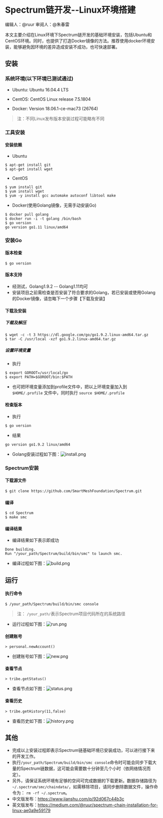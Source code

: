 # Spectrum链开发--Linux环境搭建

编辑人：@ruur
审阅人：@朱春雷

本文主要介绍在Linux环境下Spectrum链开发的基础环境安装，包括Ubuntu和CentOS环境。同时，也提供了打造Docker镜像的方法。推荐使用docker环境安装，能够避免因环境的差异造成安装不成功，也可快速部署。

## 安装

### 系统环境(以下环境已测试通过)

* Ubuntu: Ubuntu 16.04.4 LTS

* CentOS: CentOS Linux release 7.5.1804

* Docker: Version 18.06.1-ce-mac73 (26764)

 > 注：不同Linux发布版本安装过程可能略有不同

### 工具安装

#### 安装依赖

* Ubuntu

```
$ apt-get install git
$ apt-get install wget
```

* CentOS

```
$ yum install git
$ yum install wget
$ yum -y install gcc automake autoconf libtool make
```

* Docker(使用Golang镜像，无需手动安装Go)

```
$ docker pull golang
$ docker run -i -t golang /bin/bash
$ go version
go version go1.11 linux/amd64
```

### 安装Go
#### 版本检查
```
$ go version
```
#### 版本支持
* 经测试，Golang1.9.2 -- Golang1.11均可
* 安装项目之前需检查是否安装了符合要求的Golang，若已安装或使用Golang的Docker镜像，请忽略下一个步骤【下载及安装】

#### 下载及安装

##### 下载及解压

```
$ wget -c -t 3 https://dl.google.com/go/go1.9.2.linux-amd64.tar.gz
$ tar -C /usr/local -xzf go1.9.2.linux-amd64.tar.gz
```

##### 设置环境变量
* 执行
```
$ export GOROOT=/usr/local/go
$ export PATH=$GOROOT/bin:$PATH
```
* 也可把环境变量添加到profile文件中，把以上环境变量加入到 `$HOME/.profile` 文件中，同时执行 `source $HOME/.profile`

#### 检查版本

* 执行
```
$ go version
```

* 结果
```
go version go1.9.2 linux/amd64
```

* Golang安装过程如下图：![install.png](https://upload-images.jianshu.io/upload_images/1519044-bb3bd728b43da06a.png?imageMogr2/auto-orient/strip%7CimageView2/2/w/1240)


### Spectrum安装
#### 下载源文件
```
$ git clone https://github.com/SmartMeshFoundation/Spectrum.git
```

#### 编译
```
$ cd Spectrum
$ make smc
```

#### 编译结果
* 编译结果如下表示即成功
```
Done building.
Run "/your_path/Spectrum/build/bin/smc" to launch smc.
```
* 编译过程如下图：![build.png](https://upload-images.jianshu.io/upload_images/1519044-02c57c022a47e968.png?imageMogr2/auto-orient/strip%7CimageView2/2/w/1240)

## 运行
#### 执行命令
```
$ /your_path/Spectrum/build/bin/smc console
```
> 注： `/your_path/`表示Spectrum项目代码所在的系统路径

* 运行过程如下图：![run.png](https://upload-images.jianshu.io/upload_images/1519044-fc969eecc5dde606.png?imageMogr2/auto-orient/strip%7CimageView2/2/w/1240)


#### 创建账号

```
> personal.newAccount()
```

* 创建账号如下图：![new.png](https://upload-images.jianshu.io/upload_images/1519044-74b2dc3a3c676f85.png?imageMogr2/auto-orient/strip%7CimageView2/2/w/1240)

#### 查看节点

```
> tribe.getStatus()
```

* 查看节点如下图：![status.png](https://upload-images.jianshu.io/upload_images/1519044-e3ee0e628f231091.png?imageMogr2/auto-orient/strip%7CimageView2/2/w/1240)

#### 查看历史

```
> tribe.getHistory(11,false)
```

* 查看历史如下图：![history.png](https://upload-images.jianshu.io/upload_images/1519044-81dc693d8d8282ab.png?imageMogr2/auto-orient/strip%7CimageView2/2/w/1240)

## 其他
* 完成以上安装过程即表示Spectrum链基础环境已安装成功，可以进行接下来的开发工作。
* 执行`/your_path/Spectrum/build/bin/smc console`命令时可能会同步下载大量的Spectrum链数据，这可能会需要数十分钟至几个小时（依网络情况而定）。
* 另外，请保证系统环境有足够的空间可完成数据的下载更新。数据存储路径为 `~/.spectrum/smc/chaindata/`，如需移除项目，请同步删除数据文件，操作命令为： `rm -rf ~/.spectrum`。
* 中文版发布：https://www.jianshu.com/p/92d067c44b3c
* 英文版发布：https://medium.com/@ruur/spectrum-chain-installation-for-linux-ae0a9e59179
